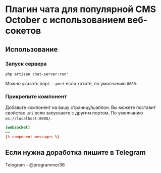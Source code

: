 # Плагин чата для популярной CMS October с использованием веб-сокетов

## Использование

### Запуск сервера

```shell
php artisan chat-server:run'
```

Можно указать порт `--port` если хотите, по умолчанию `8080`.

### Прикрепите компонент

Добавьте компонент на вашу страницу/шаблон.
Вы можете поставит свойство `uri` если запускаете с другим портом.
По умолчанию `ws://localhost:8080/`.

```ini
[websocket]
==
{% component messages %}
```

## Если нужна доработка пишите в Telegram
Telegram - @programmer36
